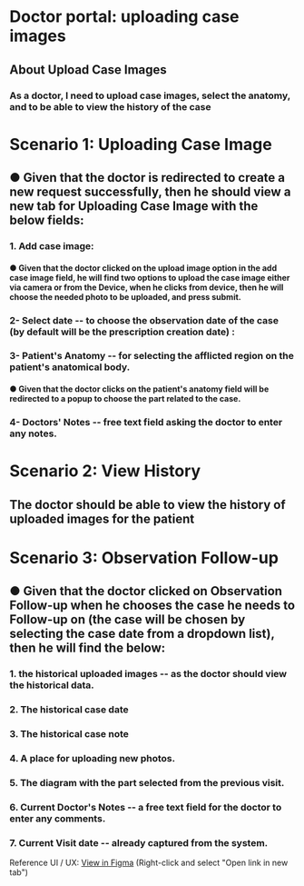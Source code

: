 # Doctor portal: uploading case images

## About Upload Case Images

### As a doctor, I need to upload case images, select the anatomy, and to be able to view the history of the case

# Scenario 1: Uploading Case Image

## ● Given that the doctor is redirected to create a new request successfully, then he should view a new tab for Uploading Case Image with the below fields:
### 1. Add case image: 
#### ● Given that the doctor clicked on the upload image option in the add case image field, he will find two options to upload the case image either via camera or from the Device, when he clicks from device, then he will choose the needed photo to be uploaded, and press submit.
### 2- Select date -- to choose the observation date of the case (by default will be the prescription creation date) : 
### 3- Patient's Anatomy -- for selecting the afflicted region on the patient's anatomical body.
#### ● Given that the doctor clicks on the patient's anatomy field will be redirected to a popup to choose the part related to the case.
### 4- Doctors' Notes -- free text field asking the doctor to enter any notes.



# Scenario 2: View History
## The doctor should be able to view the history of uploaded images for the patient

# Scenario 3: Observation Follow-up
## ● Given that the doctor clicked on Observation Follow-up when he chooses the case he needs to Follow-up on (the case will be chosen by selecting the case date from a dropdown list), then he will find the below:
### 1. the historical uploaded images -- as the doctor should view the historical data. 
### 2. The historical case date
### 3. The historical case note 
### 4. A place for uploading new photos. 
### 5. The diagram with the part selected from the previous visit. 
### 6. Current Doctor's Notes -- a free text field for the doctor to enter any comments. 
### 7. Current Visit date -- already captured from the system.

Reference UI / UX: 
[View in Figma](https://www.figma.com/proto/5H2Jv0kV8yzr5tvb7mVdyU/LC-Doctor-Portal?page-id=1192%3A20110&type=design&node-id=1252-10940&viewport=1004%2C-2603%2C0.2&t=quDAkEKG8AyRe2JB-1&scaling=scale-down) 
(Right-click and select "Open link in new tab")

